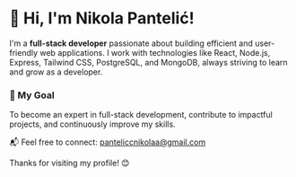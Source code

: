 # 👋 Hi, I'm Nikola Pantelić!  

I'm a **full-stack developer** passionate about building efficient and user-friendly web applications. I work with technologies like React, Node.js, Express, Tailwind CSS, PostgreSQL, and MongoDB, always striving to learn and grow as a developer.  

### 🌟 My Goal  
To become an expert in full-stack development, contribute to impactful projects, and continuously improve my skills.  

📬 Feel free to connect: [panteliccnikolaa@gmail.com](mailto:panteliccnikolaa@gmail.com)  

Thanks for visiting my profile! 😊  
